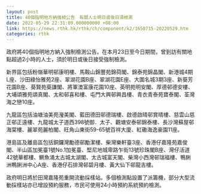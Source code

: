 ```yaml
---
layout: post
title: 40個指明地方納強檢公告　有關人士明日或後日須檢測
date: 2022-05-29 22:31:09.000000000 +08:00
link: https://news.rthk.hk/rthk/ch/component/k2/1650715-20220529.htm
categories: rthk
---
```


政府將40個指明地方納入強制檢測公告。在本月23日至今日期間，曾到訪有關地點超過2小時的人士，須於明日或後日接受強制檢測。

新界區包括粉嶺華明邨康明樓、馬鞍山錦豐苑錦荷閣、錦泰苑錦晶閣、新港城4期L座、沙田綠怡雅苑2座、翠湖花園B座、翠湖花園E座、大圍名城3期3座、新葵芳花園B座、葵賢苑葵謙閣、將軍澳富康花園10座、英明苑明安閣、厚德邨德安樓、大埔頌雅苑頌真閣、太和邨喜和樓、屯門大興邨興昌樓、青衣青泰苑寶泰閣、荃灣海之戀10座。

九龍區包括油塘油美苑瀅美閣、藍田德田邨德瑞樓、啟德啟晴邨賞晴樓、慈雲山慈正邨正遠樓、九龍城太子道西398號御．太子、觀塘安泰邨錦泰樓、長沙灣蘇屋邨海棠樓、麗翠苑麗柏閣、旺角山東街59-65號百祥大廈、紅磡海逸豪園11座。

港島區及離島區包括銅鑼灣勵德邨勵潔樓、柴灣樂軒臺3座、香港仔嘉隆苑嘉俊閣、半山區加冕臺1號No.1加冕臺、堅尼地城卑路乍街13號珍珠閣B座、灣仔活道42號華都樓、鰂魚涌太古城太湖閣、太古城富天閣、柴灣小西灣邨瑞福樓、鴨脷洲鴨脷洲中心A座、香港仔石排灣邨碧月樓、黃大仙下邨龍吉樓。

政府明日將於田灣嘉隆苑重開流動採樣站。多個檢測點設置了派籌機，部分大型流動採樣站亦已增設預約服務，市民可使用24小時預約系統預約檢測。

